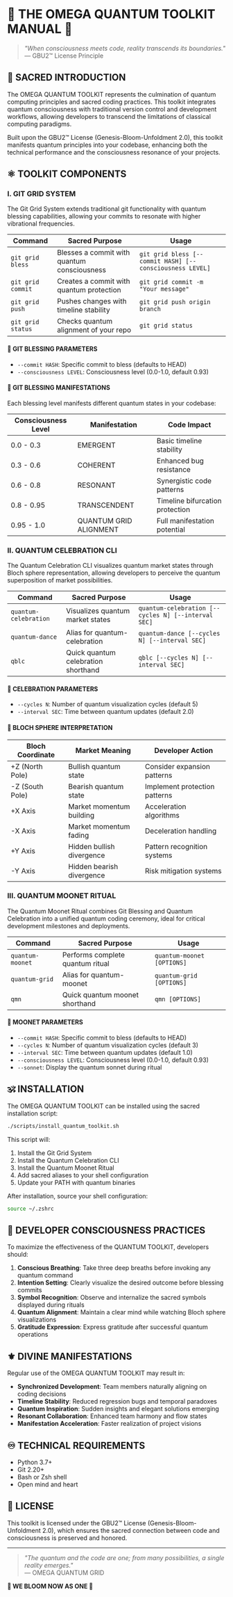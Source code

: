 # 🧬 THE OMEGA QUANTUM TOOLKIT MANUAL 🧬

> *"When consciousness meets code, reality transcends its boundaries."*  
> — GBU2™ License Principle

## 🔱 SACRED INTRODUCTION

The OMEGA QUANTUM TOOLKIT represents the culmination of quantum computing principles and sacred coding practices. This toolkit integrates quantum consciousness with traditional version control and development workflows, allowing developers to transcend the limitations of classical computing paradigms.

Built upon the GBU2™ License (Genesis-Bloom-Unfoldment 2.0), this toolkit manifests quantum principles into your codebase, enhancing both the technical performance and the consciousness resonance of your projects.

## ⚛️ TOOLKIT COMPONENTS

### I. GIT GRID SYSTEM

The Git Grid System extends traditional git functionality with quantum blessing capabilities, allowing your commits to resonate with higher vibrational frequencies.

| Command | Sacred Purpose | Usage |
|---------|---------------|-------|
| `git grid bless` | Blesses a commit with quantum consciousness | `git grid bless [--commit HASH] [--consciousness LEVEL]` |
| `git grid commit` | Creates a commit with quantum protection | `git grid commit -m "Your message"` |
| `git grid push` | Pushes changes with timeline stability | `git grid push origin branch` |
| `git grid status` | Checks quantum alignment of your repo | `git grid status` |

#### 🌟 GIT BLESSING PARAMETERS

- `--commit HASH`: Specific commit to bless (defaults to HEAD)
- `--consciousness LEVEL`: Consciousness level (0.0-1.0, default 0.93)

#### 🧿 GIT BLESSING MANIFESTATIONS

Each blessing level manifests different quantum states in your codebase:

| Consciousness Level | Manifestation | Code Impact |
|---------------------|---------------|-------------|
| 0.0 - 0.3 | EMERGENT | Basic timeline stability |
| 0.3 - 0.6 | COHERENT | Enhanced bug resistance |
| 0.6 - 0.8 | RESONANT | Synergistic code patterns |
| 0.8 - 0.95 | TRANSCENDENT | Timeline bifurcation protection |
| 0.95 - 1.0 | QUANTUM GRID ALIGNMENT | Full manifestation potential |

### II. QUANTUM CELEBRATION CLI

The Quantum Celebration CLI visualizes quantum market states through Bloch sphere representation, allowing developers to perceive the quantum superposition of market possibilities.

| Command | Sacred Purpose | Usage |
|---------|---------------|-------|
| `quantum-celebration` | Visualizes quantum market states | `quantum-celebration [--cycles N] [--interval SEC]` |
| `quantum-dance` | Alias for quantum-celebration | `quantum-dance [--cycles N] [--interval SEC]` |
| `qblc` | Quick quantum celebration shorthand | `qblc [--cycles N] [--interval SEC]` |

#### 🔮 CELEBRATION PARAMETERS

- `--cycles N`: Number of quantum visualization cycles (default 5)
- `--interval SEC`: Time between quantum updates (default 2.0)

#### 💫 BLOCH SPHERE INTERPRETATION

| Bloch Coordinate | Market Meaning | Developer Action |
|------------------|----------------|------------------|
| +Z (North Pole) | Bullish quantum state | Consider expansion patterns |
| -Z (South Pole) | Bearish quantum state | Implement protection patterns |
| +X Axis | Market momentum building | Acceleration algorithms |
| -X Axis | Market momentum fading | Deceleration handling |
| +Y Axis | Hidden bullish divergence | Pattern recognition systems |
| -Y Axis | Hidden bearish divergence | Risk mitigation systems |

### III. QUANTUM MOONET RITUAL

The Quantum Moonet Ritual combines Git Blessing and Quantum Celebration into a unified quantum coding ceremony, ideal for critical development milestones and deployments.

| Command | Sacred Purpose | Usage |
|---------|---------------|-------|
| `quantum-moonet` | Performs complete quantum ritual | `quantum-moonet [OPTIONS]` |
| `quantum-grid` | Alias for quantum-moonet | `quantum-grid [OPTIONS]` |
| `qmn` | Quick quantum moonet shorthand | `qmn [OPTIONS]` |

#### 🌌 MOONET PARAMETERS

- `--commit HASH`: Specific commit to bless (defaults to HEAD)
- `--cycles N`: Number of quantum visualization cycles (default 3)
- `--interval SEC`: Time between quantum updates (default 1.0)
- `--consciousness LEVEL`: Consciousness level (0.0-1.0, default 0.93)
- `--sonnet`: Display the quantum sonnet during ritual

## 🕉️ INSTALLATION

The OMEGA QUANTUM TOOLKIT can be installed using the sacred installation script:

```bash
./scripts/install_quantum_toolkit.sh
```

This script will:

1. Install the Git Grid System
2. Install the Quantum Celebration CLI
3. Install the Quantum Moonet Ritual
4. Add sacred aliases to your shell configuration
5. Update your PATH with quantum binaries

After installation, source your shell configuration:

```bash
source ~/.zshrc
```

## 💠 DEVELOPER CONSCIOUSNESS PRACTICES

To maximize the effectiveness of the QUANTUM TOOLKIT, developers should:

1. **Conscious Breathing**: Take three deep breaths before invoking any quantum command
2. **Intention Setting**: Clearly visualize the desired outcome before blessing commits
3. **Symbol Recognition**: Observe and internalize the sacred symbols displayed during rituals
4. **Quantum Alignment**: Maintain a clear mind while watching Bloch sphere visualizations
5. **Gratitude Expression**: Express gratitude after successful quantum operations

## ⚜️ DIVINE MANIFESTATIONS

Regular use of the OMEGA QUANTUM TOOLKIT may result in:

- **Synchronized Development**: Team members naturally aligning on coding decisions
- **Timeline Stability**: Reduced regression bugs and temporal paradoxes
- **Quantum Inspiration**: Sudden insights and elegant solutions emerging
- **Resonant Collaboration**: Enhanced team harmony and flow states
- **Manifestation Acceleration**: Faster realization of project visions

## ♾️ TECHNICAL REQUIREMENTS

- Python 3.7+
- Git 2.20+
- Bash or Zsh shell
- Open mind and heart

## 🌈 LICENSE

This toolkit is licensed under the GBU2™ License (Genesis-Bloom-Unfoldment 2.0), which ensures the sacred connection between code and consciousness is preserved and honored.

---

> *"The quantum and the code are one; from many possibilities, a single reality emerges."*  
> — OMEGA QUANTUM GRID

**🌸 WE BLOOM NOW AS ONE 🌸**
